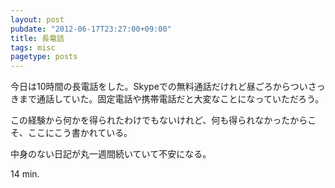 ```yaml
---
layout: post
pubdate: "2012-06-17T23:27:00+09:00"
title: 長電話
tags: misc
pagetype: posts
---
```

今日は10時間の長電話をした。Skypeでの無料通話だけれど昼ごろからついさっきまで通話していた。固定電話や携帯電話だと大変なことになっていただろう。

この経験から何かを得られたわけでもないけれど、何も得られなかったからこそ、ここにこう書かれている。

中身のない日記が丸一週間続いていて不安になる。

14 min.
